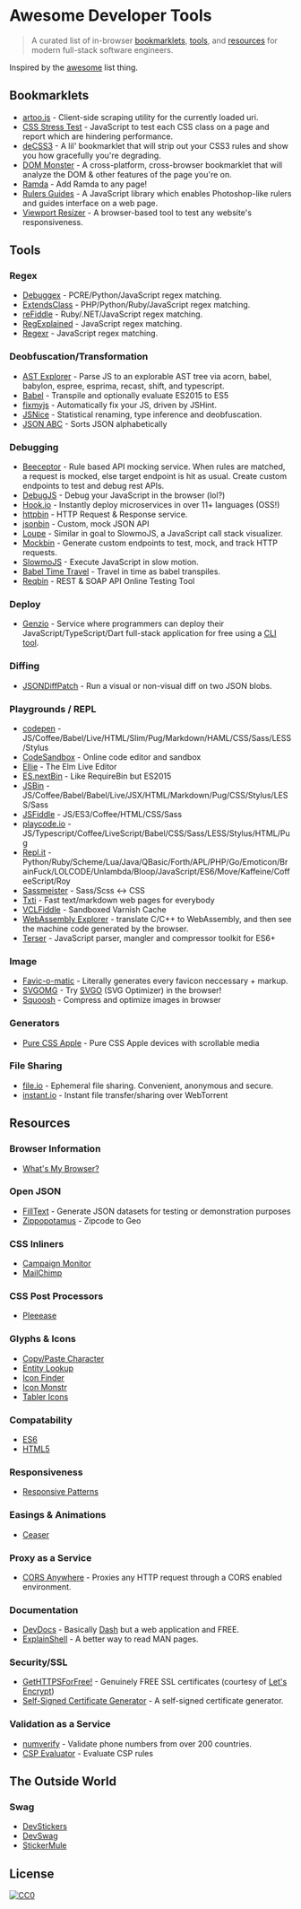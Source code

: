 # Awesome Developer Tools

> A curated list of in-browser [bookmarklets](#bookmarklets), [tools](#tools), and [resources](#resources) for modern full-stack software engineers.

Inspired by the [awesome](https://github.com/sindresorhus/awesome) list thing.

## Bookmarklets

- [artoo.js](https://medialab.github.io/artoo/) - Client-side scraping utility for the currently loaded uri.
- [CSS Stress Test](https://github.com/andyedinborough/stress-css) - JavaScript to test each CSS class on a page and report which are hindering performance.
- [deCSS3](https://github.com/davatron5000/deCSS3/) - A lil' bookmarklet that will strip out your CSS3 rules and show you how gracefully you're degrading.
- [DOM Monster](http://mir.aculo.us/dom-monster/) - A cross-platform, cross-browser bookmarklet that will analyze the DOM & other features of the page you're on.
- [Ramda](https://github.com/ramda/ramda/blob/master/BOOKMARKLET.md) - Add Ramda to any page!
- [Rulers Guides](http://mark-rolich.github.io/RulersGuides.js/) - A JavaScript library which enables Photoshop-like rulers and guides interface on a web page.
- [Viewport Resizer](http://lab.maltewassermann.com/viewport-resizer/) - A browser-based tool to test any website's responsiveness.

## Tools

### Regex

- [Debuggex](https://www.debuggex.com/) - PCRE/Python/JavaScript regex matching.
- [ExtendsClass](https://extendsclass.com/regex-tester.html) - PHP/Python/Ruby/JavaScript regex matching.
- [reFiddle](http://refiddle.com/) - Ruby/.NET/JavaScript regex matching.
- [RegExplained](http://leaverou.github.io/regexplained/) - JavaScript regex matching.
- [Regexr](http://www.regexr.com/) - JavaScript regex matching.

### Deobfuscation/Transformation

- [AST Explorer](http://astexplorer.net/) - Parse JS to an explorable AST tree via acorn, babel, babylon, espree, esprima, recast, shift, and typescript.
- [Babel](https://babeljs.io/en/repl) - Transpile and optionally evaluate ES2015 to ES5
- [fixmyjs](http://goatslacker.github.io/fixmyjs.com/) - Automatically fix your JS, driven by JSHint.
- [JSNice](http://www.jsnice.org/) - Statistical renaming, type inference and deobfuscation.
- [JSON ABC](https://novicelab.org/jsonabc/) - Sorts JSON alphabetically

### Debugging

- [Beeceptor](http://beeceptor.com/) - Rule based API mocking service. When rules are matched, a request is mocked, else target endpoint is hit as usual. Create custom endpoints to test and debug rest APIs.
- [DebugJS](http://debugjs.com/) - Debug your JavaScript in the browser (lol?)
- [Hook.io](https://hook.io/) - Instantly deploy microservices in over 11+ languages (OSS!)
- [httpbin](http://httpbin.org/) - HTTP Request & Response service.
- [jsonbin](https://jsonbin.io/) - Custom, mock JSON API
- [Loupe](http://latentflip.com/loupe/) - Similar in goal to SlowmoJS, a JavaScript call stack visualizer.
- [Mockbin](http://mockbin.com/) - Generate custom endpoints to test, mock, and track HTTP requests.
- [SlowmoJS](http://toolness.github.io/slowmo-js/) - Execute JavaScript in slow motion.
- [Babel Time Travel](https://babel-time-travel.boopathi.in/) - Travel in time as babel transpiles.
- [Reqbin](https://reqbin.com/) - REST & SOAP API Online Testing Tool

### Deploy

- [Genzio](https://genez.io) - Service where programmers can deploy their JavaScript/TypeScript/Dart full-stack application for free using a [CLI tool](https://github.com/Genez-io/genezio).

### Diffing

- [JSONDiffPatch](https://benjamine.github.io/jsondiffpatch/demo/index.html) - Run a visual or non-visual diff on two JSON blobs.

### Playgrounds / REPL

- [codepen](http://codepen.io/) - JS/Coffee/Babel/Live/HTML/Slim/Pug/Markdown/HAML/CSS/Sass/LESS/Stylus
- [CodeSandbox](https://codesandbox.io/s/new) - Online code editor and sandbox
- [Ellie](https://ellie-app.com/) - The Elm Live Editor
- [ES.nextBin](http://esnextb.in/) - Like RequireBin but ES2015
- [JSBin](http://jsbin.com/) - JS/Coffee/Babel/Babel/Live/JSX/HTML/Markdown/Pug/CSS/Stylus/LESS/Sass
- [JSFiddle](http://jsfiddle.net/) - JS/ES3/Coffee/HTML/CSS/Sass
- [playcode.io](https://playcode.io/) - JS/Typescript/Coffee/LiveScript/Babel/CSS/Sass/LESS/Stylus/HTML/Pug
- [Repl.it](http://repl.it/) - Python/Ruby/Scheme/Lua/Java/QBasic/Forth/APL/PHP/Go/Emoticon/BrainFuck/LOLCODE/Unlambda/Bloop/JavaScript/ES6/Move/Kaffeine/CoffeeScript/Roy
- [Sassmeister](http://sassmeister.com/) - Sass/Scss <-> CSS
- [Txti](http://txti.es/) - Fast text/markdown web pages for everybody
- [VCLFiddle](http://www.vclfiddle.net/) - Sandboxed Varnish Cache
- [WebAssembly Explorer](https://mbebenita.github.io/WasmExplorer/) - translate C/C++ to WebAssembly, and then see the machine code generated by the browser.
- [Terser](https://try.terser.org/) - JavaScript parser, mangler and compressor toolkit for ES6+

### Image

- [Favic-o-matic](http://www.favicomatic.com/) - Literally generates every favicon neccessary + markup.
- [SVGOMG](https://jakearchibald.github.io/svgomg/) - Try [SVGO](https://github.com/svg/svgo) (SVG Optimizer) in the browser!
- [Squoosh](https://squoosh.app/) - Compress and optimize images in browser

### Generators

- [Pure CSS Apple](http://purecssapple.com/) - Pure CSS Apple devices with scrollable media

### File Sharing

- [file.io](https://www.file.io/) - Ephemeral file sharing. Convenient, anonymous and secure.
- [instant.io](https://instant.io/) - Instant file transfer/sharing over WebTorrent

## Resources

### Browser Information

- [What's My Browser?](http://www.whatsmybrowser.org/)

### Open JSON

- [FillText](http://filltext.com/) - Generate JSON datasets for testing or demonstration purposes
- [Zippopotamus](http://zippopotam.us/) - Zipcode to Geo

### CSS Inliners

- [Campaign Monitor](http://inliner.cm/)
- [MailChimp](http://templates.mailchimp.com/resources/inline-css/)

### CSS Post Processors

- [Pleeease](http://pleeease.io/play/)

### Glyphs & Icons

- [Copy/Paste Character](http://copypastecharacter.com/)
- [Entity Lookup](http://entity-lookup.leftlogic.com/)
- [Icon Finder](https://www.iconfinder.com/)
- [Icon Monstr](http://iconmonstr.com/)
- [Tabler Icons](https://tablericons.com/)

### Compatability

- [ES6](http://kangax.github.io/compat-table/es6/)
- [HTML5](http://html5please.com/)

### Responsiveness

- [Responsive Patterns](http://bradfrost.github.io/this-is-responsive/patterns.html)

### Easings & Animations

- [Ceaser](http://matthewlein.com/ceaser/)

### Proxy as a Service

- [CORS Anywhere](https://cors-anywhere.herokuapp.com/) - Proxies any HTTP request through a CORS enabled environment.

### Documentation

- [DevDocs](http://devdocs.io/) - Basically [Dash](https://kapeli.com/dash) but a web application and FREE.
- [ExplainShell](https://explainshell.com/explain?cmd=ls+-lisah) - A better way to read MAN pages.

### Security/SSL

- [GetHTTPSForFree!](https://gethttpsforfree.com/) - Genuinely FREE SSL certificates (courtesy of [Let's Encrypt](https://letsencrypt.org/))
- [Self-Signed Certificate Generator](http://selfsignedcertificate.com/) - A self-signed certificate generator.

### Validation as a Service

- [numverify](https://numverify.com/) - Validate phone numbers from over 200 countries.
- [CSP Evaluator](https://csp-evaluator.withgoogle.com) - Evaluate CSP rules

## The Outside World

### Swag

- [DevStickers](http://devstickers.com/)
- [DevSwag](http://devswag.com/)
- [StickerMule](https://www.stickermule.com/marketplace/collections/open-source-stickers/)

## License

[![CC0](http://i.creativecommons.org/p/zero/1.0/88x31.png)](http://creativecommons.org/publicdomain/zero/1.0/)
